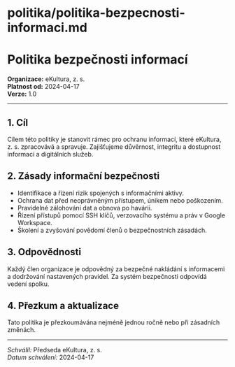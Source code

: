 # politika/politika-bezpecnosti-informaci.md

# Politika bezpečnosti informací

**Organizace:** eKultura, z. s.  
**Platnost od:** 2024-04-17  
**Verze:** 1.0  

---

## 1. Cíl

Cílem této politiky je stanovit rámec pro ochranu informací, které eKultura, z. s. zpracovává a spravuje. Zajišťujeme důvěrnost, integritu a dostupnost informací a digitálních služeb.

## 2. Zásady informační bezpečnosti

- Identifikace a řízení rizik spojených s informačními aktivy.
- Ochrana dat před neoprávněným přístupem, únikem nebo poškozením.
- Pravidelné zálohování dat a obnova po havárii.
- Řízení přístupů pomocí SSH klíčů, verzovacího systému a práv v Google Workspace.
- Školení a zvyšování povědomí členů o bezpečnostních zásadách.

## 3. Odpovědnosti

Každý člen organizace je odpovědný za bezpečné nakládání s informacemi a dodržování nastavených pravidel. Za systém bezpečnosti odpovídá vedení spolku.

## 4. Přezkum a aktualizace

Tato politika je přezkoumávána nejméně jednou ročně nebo při zásadních změnách.

---

*Schválil:* Předseda eKultura, z. s.  
*Datum schválení:* 2024-04-17
